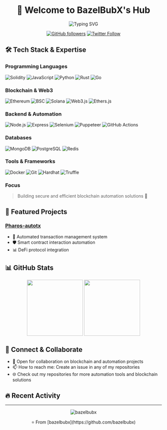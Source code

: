 <h1 align="center">👋 Welcome to BazelBubX's Hub</h1>

<p align="center">
  <img src="https://readme-typing-svg.herokuapp.com?font=Fira+Code&pause=1000&color=2196F3&center=true&vCenter=true&width=435&lines=Blockchain+Development;Smart+Contract+Automation;DeFi+%26+Web3+Solutions;Airdrop+Automation+Expert" alt="Typing SVG" />
</p>

<div align="center">
  
[![GitHub followers](https://img.shields.io/github/followers/bazelbubx?style=social)](https://github.com/bazelbubx)
[![Twitter Follow](https://img.shields.io/twitter/follow/bazelbubx?style=social)](https://twitter.com/bazelbubx)

</div>

## 🛠️ Tech Stack & Expertise

### Programming Languages
![Solidity](https://img.shields.io/badge/Solidity-%23363636.svg?style=for-the-badge&logo=solidity&logoColor=white)
![JavaScript](https://img.shields.io/badge/JavaScript-F7DF1E?style=for-the-badge&logo=javascript&logoColor=black)
![Python](https://img.shields.io/badge/Python-3776AB?style=for-the-badge&logo=python&logoColor=white)
![Rust](https://img.shields.io/badge/Rust-000000?style=for-the-badge&logo=rust&logoColor=white)
![Go](https://img.shields.io/badge/Go-00ADD8?style=for-the-badge&logo=go&logoColor=white)

### Blockchain & Web3
![Ethereum](https://img.shields.io/badge/Ethereum-3C3C3D?style=for-the-badge&logo=ethereum&logoColor=white)
![BSC](https://img.shields.io/badge/BSC-F0B90B?style=for-the-badge&logo=binance&logoColor=white)
![Solana](https://img.shields.io/badge/Solana-9945FF?style=for-the-badge&logo=solana&logoColor=white)
![Web3.js](https://img.shields.io/badge/Web3.js-F16822?style=for-the-badge&logo=web3.js&logoColor=white)
![Ethers.js](https://img.shields.io/badge/Ethers.js-2535A0?style=for-the-badge&logo=ethereum&logoColor=white)

### Backend & Automation
![Node.js](https://img.shields.io/badge/Node.js-339933?style=for-the-badge&logo=node.js&logoColor=white)
![Express](https://img.shields.io/badge/Express-000000?style=for-the-badge&logo=express&logoColor=white)
![Selenium](https://img.shields.io/badge/Selenium-43B02A?style=for-the-badge&logo=selenium&logoColor=white)
![Puppeteer](https://img.shields.io/badge/Puppeteer-40B5A4?style=for-the-badge&logo=puppeteer&logoColor=white)
![GitHub Actions](https://img.shields.io/badge/GitHub_Actions-2088FF?style=for-the-badge&logo=github-actions&logoColor=white)

### Databases
![MongoDB](https://img.shields.io/badge/MongoDB-47A248?style=for-the-badge&logo=mongodb&logoColor=white)
![PostgreSQL](https://img.shields.io/badge/PostgreSQL-316192?style=for-the-badge&logo=postgresql&logoColor=white)
![Redis](https://img.shields.io/badge/Redis-DC382D?style=for-the-badge&logo=redis&logoColor=white)

### Tools & Frameworks
![Docker](https://img.shields.io/badge/Docker-2496ED?style=for-the-badge&logo=docker&logoColor=white)
![Git](https://img.shields.io/badge/Git-F05032?style=for-the-badge&logo=git&logoColor=white)
![Hardhat](https://img.shields.io/badge/Hardhat-FFF100?style=for-the-badge&logo=hardhat&logoColor=black)
![Truffle](https://img.shields.io/badge/Truffle-2E2E2E?style=for-the-badge&logo=truffle&logoColor=white)

### Focus
> Building secure and efficient blockchain automation solutions 🔐

## 🚀 Featured Projects

### [Pharos-autotx](https://github.com/bazelbubx/Pharos-autotx)
- 🔄 Automated transaction management system
- 🛡️ Smart contract interaction automation
- 📊 DeFi protocol integration

## 📊 GitHub Stats

<div align="center">
  <img height="180em" src="https://github-readme-stats.vercel.app/api?username=bazelbubx&show_icons=true&theme=dark&include_all_commits=true&count_private=true"/>
  <img height="180em" src="https://github-readme-stats.vercel.app/api/top-langs/?username=bazelbubx&layout=compact&langs_count=7&theme=dark"/>
</div>

## 🤝 Connect & Collaborate

- 💼 Open for collaboration on blockchain and automation projects
- 📫 How to reach me: Create an issue in any of my repositories
- 🌐 Check out my repositories for more automation tools and blockchain solutions

## 🔥 Recent Activity

<!--START_SECTION:activity-->
<!-- This section will be automatically updated by GitHub Actions -->
<!--END_SECTION:activity-->

---

<p align="center">
  <img src="https://komarev.com/ghpvc/?username=bazelbubx&label=Profile%20views&color=0e75b6&style=flat" alt="bazelbubx" />
</p>

<p align="center">⭐️ From [bazelbubx](https://github.com/bazelbubx)</p>
